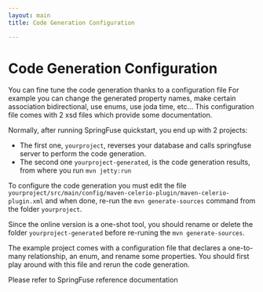 ```yaml
---
layout: main
title: Code Generation Configuration

---
```


# Code Generation Configuration

You can fine tune the code generation thanks to a configuration file For example you can change the generated property names, make certain association bidirectional, 
use enums, use joda time, etc... This configuration file comes with 2 xsd files which provide some documentation.

Normally, after running SpringFuse quickstart, you end up with 2 projects:

* The first one, <code>yourproject</code>, reverses your database and calls springfuse server to perform the code generation.
* The second one <code>yourproject-generated</code>, is the code generation results, from where you run <code>mvn jetty:run</code>

To configure the code generation you must edit the file <code>yourproject/src/main/config/maven-celerio-plugin/maven-celerio-plugin.xml</code> and when done, 
re-run the <code>mvn generate-sources</code> command from the folder <code>yourproject</code>.

Since the online version is a one-shot tool, you should rename or delete the folder <code>yourproject-generated</code> before re-runing the <code>mvn generate-sources</code>.

The example project comes with a configuration file that declares a one-to-many relationship, an enum, and rename some properties. You should first play around with this file and rerun the code generation.

Please refer to SpringFuse reference documentation